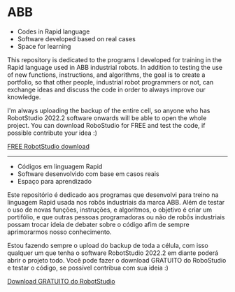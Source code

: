 # ABB

- Codes in Rapid language
- Software developed based on real cases
- Space for learning

This repository is dedicated to the programs I developed for training in the Rapid language used in ABB industrial robots.
In addition to testing the use of new functions, instructions, and algorithms, the goal is to create a portfolio, so that other people, industrial robot programmers or not, can exchange ideas and discuss the code in order to always improve our knowledge.

I'm always uploading the backup of the entire cell, so anyone who has RobotStudio 2022.2 software onwards will be able to open the whole project.
You can download RoboStudio for FREE and test the code, if possible contribute your idea :)

[FREE RobotStudio download](https://new.abb.com/products/robotics/robotstudio/downloads)

-------------------------------------------------------

- Códigos em linguagem Rapid
- Software desenvolvido com base em casos reais
- Espaço para aprendizado

Este repositório é dedicado aos programas que desenvolvi para treino na linguagem Rapid usada nos robôs industriais da marca ABB.
Além de testar o uso de novas funções, instruções, e algoritmos, o objetivo é criar um portifólio, e que outras pessoas programadoras ou não de robôs industriais possam trocar ideia de debater sobre o código afim de sempre aprimorarmos nosso conhecimento.

Estou fazendo sempre o upload do backup de toda a célula, com isso qualquer um que tenha o software RobotStudio 2022.2 em diante poderá abrir o projeto todo.
Você pode fazer o download GRATUITO do RoboStudio e testar o código, se possível contribua com sua ideia :)

[Download GRATUITO do RobotStudio](https://new.abb.com/products/robotics/robotstudio/downloads)
